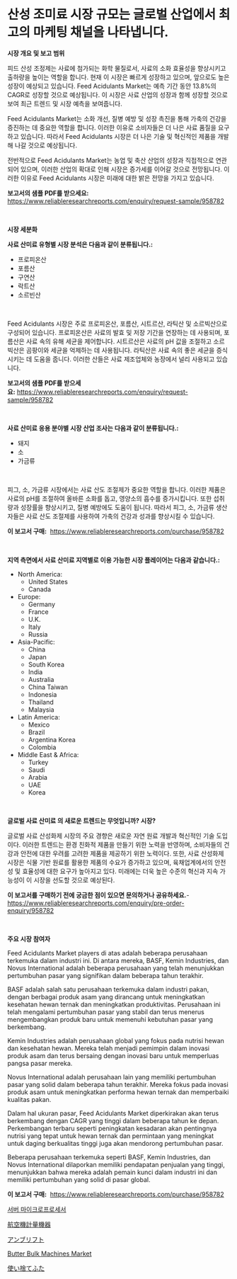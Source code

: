 <p><h1>산성 조미료 시장 규모는 글로벌 산업에서 최고의 마케팅 채널을 나타냅니다.</h1></p><p><strong>시장 개요 및 보고 범위</strong></p>
<p><p>피드 산성 조정제는 사료에 첨가되는 화학 물질로서, 사료의 소화 효율성을 향상시키고 출하량을 높이는 역할을 합니다. 현재 이 시장은 빠르게 성장하고 있으며, 앞으로도 높은 성장이 예상되고 있습니다. Feed Acidulants Market는 예측 기간 동안 13.8%의 CAGR로 성장할 것으로 예상됩니다. 이 시장은 사료 산업의 성장과 함께 성장할 것으로 보여 최근 트렌드 및 시장 예측을 보여줍니다.</p><p>Feed Acidulants Market는 소화 개선, 질병 예방 및 성장 촉진을 통해 가축의 건강을 증진하는 데 중요한 역할을 합니다. 이러한 이유로 소비자들은 더 나은 사료 품질을 요구하고 있습니다. 따라서 Feed Acidulants 시장은 더 나은 기술 및 혁신적인 제품을 개발해 나갈 것으로 예상됩니다.</p><p>전반적으로 Feed Acidulants Market는 농업 및 축산 산업의 성장과 직접적으로 연관되어 있으며, 이러한 산업의 확대로 인해 시장은 증가세를 이어갈 것으로 전망됩니다. 이러한 이유로 Feed Acidulants 시장은 미래에 대한 밝은 전망을 가지고 있습니다.</p></p>
<p><strong>보고서의 샘플 PDF를 받으세요:</strong> <a href="https://www.reliableresearchreports.com/enquiry/request-sample/958782">https://www.reliableresearchreports.com/enquiry/request-sample/958782</a></p>
<p>&nbsp;</p>
<p><strong>시장 세분화</strong></p>
<p><strong>사료 산미료 유형별 시장 분석은 다음과 같이 분류됩니다.:</strong></p>
<p><ul><li>프로피온산</li><li>포름산</li><li>구연산</li><li>락트산</li><li>소르빈산</li></ul></p>
<p>&nbsp;</p>
<p><p>Feed Acidulants 시장은 주로 프로피온산, 포름산, 시트르산, 라틱산 및 소르빅산으로 구성되어 있습니다. 프로피온산은 사료의 발효 및 저장 기간을 연장하는 데 사용되며, 포름산은 사료 속의 유해 세균을 제어합니다. 시트르산은 사료의 pH 값을 조절하고 소르빅산은 곰팡이와 세균을 억제하는 데 사용됩니다. 라틱산은 사료 속의 좋은 세균을 증식시키는 데 도움을 줍니다. 이러한 산들은 사료 제조업체와 농장에서 널리 사용되고 있습니다.</p></p>
<p><strong>보고서의 샘플 PDF를 받으세요:</strong>&nbsp;<a href="https://www.reliableresearchreports.com/enquiry/request-sample/958782">https://www.reliableresearchreports.com/enquiry/request-sample/958782</a></p>
<p>&nbsp;</p>
<p><strong> 사료 산미료 응용 분야별 시장 산업 조사는 다음과 같이 분류됩니다.:</strong></p>
<p><ul><li>돼지</li><li>소</li><li>가금류</li></ul></p>
<p>&nbsp;</p>
<p><p>피그, 소, 가금류 시장에서는 사료 산도 조절제가 중요한 역할을 합니다. 이러한 제품은 사료의 pH를 조절하여 올바른 소화를 돕고, 영양소의 흡수를 증가시킵니다. 또한 섭취량과 성장률을 향상시키고, 질병 예방에도 도움이 됩니다. 따라서 피그, 소, 가금류 생산자들은 사료 산도 조절제를 사용하여 가축의 건강과 성과를 향상시킬 수 있습니다.</p></p>
<p><strong>이 보고서 구매:</strong>&nbsp; <a href="https://www.reliableresearchreports.com/purchase/958782">https://www.reliableresearchreports.com/purchase/958782</a></p>
<p>&nbsp;</p>
<p><strong>지역 측면에서 사료 산미료 지역별로 이용 가능한 시장 플레이어는 다음과 같습니다.:</strong></p>
<p><ul>
    <li>
        North America:
        <ul>
            <li>United States</li>
            <li>Canada</li>
        </ul>
    </li>
    <li>
        Europe:
        <ul>
            <li>Germany</li>
            <li>France</li>
            <li>U.K.</li>
            <li>Italy</li>
            <li>Russia</li>
        </ul>
    </li>
    <li>
        Asia-Pacific:
        <ul>
            <li>China</li>
            <li>Japan</li>
            <li>South Korea</li>
            <li>India</li>
            <li>Australia</li>
            <li>China Taiwan</li>
            <li>Indonesia</li>
            <li>Thailand</li>
            <li>Malaysia</li>
        </ul>
    </li>
    <li>
        Latin America:
        <ul>
            <li>Mexico</li>
            <li>Brazil</li>
            <li>Argentina Korea</li>
            <li>Colombia</li>
        </ul>
    </li>
    <li>
        Middle East & Africa:
        <ul>
            <li>Turkey</li>
            <li>Saudi</li>
            <li>Arabia</li>
            <li>UAE</li>
            <li>Korea</li>
        </ul>
    </li>
    </ul></p>
<p>&nbsp;</p>
<p><strong>글로벌 사료 산미료 의 새로운 트렌드는 무엇입니까? 시장?</strong></p>
<p><p>글로벌 사료 산성화제 시장의 주요 경향은 새로운 자연 원료 개발과 혁신적인 기술 도입이다. 이러한 트렌드는 환경 친화적 제품을 만들기 위한 노력을 반영하며, 소비자들의 건강과 안전에 대한 우려를 고려한 제품을 제공하기 위한 노력이다. 또한, 사료 산성화제 시장은 식물 기반 원료를 활용한 제품의 수요가 증가하고 있으며, 육채업계에서의 안전성 및 효율성에 대한 요구가 높아지고 있다. 미래에는 더욱 높은 수준의 혁신과 지속 가능성이 이 시장을 선도할 것으로 예상된다.</p></p>
<p><strong>이 보고서를 구매하기 전에 궁금한 점이 있으면 문의하거나 공유하세요.</strong>- <a href="https://www.reliableresearchreports.com/enquiry/pre-order-enquiry/958782">https://www.reliableresearchreports.com/enquiry/pre-order-enquiry/958782</a></p>
<p>&nbsp;</p>
<p><strong>주요 시장 참여자</strong></p>
<p><p>Feed Acidulants Market players di atas adalah beberapa perusahaan terkemuka dalam industri ini. Di antara mereka, BASF, Kemin Industries, dan Novus International adalah beberapa perusahaan yang telah menunjukkan pertumbuhan pasar yang signifikan dalam beberapa tahun terakhir.</p><p>BASF adalah salah satu perusahaan terkemuka dalam industri pakan, dengan berbagai produk asam yang dirancang untuk meningkatkan kesehatan hewan ternak dan meningkatkan produktivitas. Perusahaan ini telah mengalami pertumbuhan pasar yang stabil dan terus menerus mengembangkan produk baru untuk memenuhi kebutuhan pasar yang berkembang.</p><p>Kemin Industries adalah perusahaan global yang fokus pada nutrisi hewan dan kesehatan hewan. Mereka telah menjadi pemimpin dalam inovasi produk asam dan terus bersaing dengan inovasi baru untuk memperluas pangsa pasar mereka.</p><p>Novus International adalah perusahaan lain yang memiliki pertumbuhan pasar yang solid dalam beberapa tahun terakhir. Mereka fokus pada inovasi produk asam untuk meningkatkan performa hewan ternak dan memperbaiki kualitas pakan.</p><p>Dalam hal ukuran pasar, Feed Acidulants Market diperkirakan akan terus berkembang dengan CAGR yang tinggi dalam beberapa tahun ke depan. Perkembangan terbaru seperti peningkatan kesadaran akan pentingnya nutrisi yang tepat untuk hewan ternak dan permintaan yang meningkat untuk daging berkualitas tinggi juga akan mendorong pertumbuhan pasar.</p><p>Beberapa perusahaan terkemuka seperti BASF, Kemin Industries, dan Novus International dilaporkan memiliki pendapatan penjualan yang tinggi, menunjukkan bahwa mereka adalah pemain kunci dalam industri ini dan memiliki pertumbuhan yang solid di pasar global.</p></p>
<p><strong>이 보고서 구매:</strong>&nbsp;&nbsp;<a href="https://www.reliableresearchreports.com/purchase/958782">https://www.reliableresearchreports.com/purchase/958782</a></p>
<p><p><a href="https://github.com/lkwggful07722/Market-Research-Report-List-1/blob/main/4642882187149.md">서버 마이크로프로세서</a></p><p><a href="https://medium.com/@craigturcottrte8976/%E8%88%AA%E7%A9%BA%E6%A9%9F%E8%A8%88%E9%87%8F%E6%A9%9F%E5%99%A8%E5%B8%82%E5%A0%B4%E3%81%AE%E5%8B%95%E5%90%91%E3%81%A8%E5%B8%82%E5%A0%B4%E5%88%86%E6%9E%90%E3%81%AF-2024%E5%B9%B4%E3%81%8B%E3%82%892031%E5%B9%B4%E3%81%BE%E3%81%A7%E3%81%AE%E6%9C%9F%E9%96%93%E3%81%AB%E4%BA%88%E6%B8%AC%E3%81%95%E3%82%8C%E3%81%A6%E3%81%84%E3%81%BE%E3%81%99-90470401a30f">航空機計量機器</a></p><p><a href="https://medium.com/@craigturcottrte8976/%E3%82%A2%E3%83%B3%E3%83%96%E3%83%AA%E3%83%95%E3%83%88%E5%B8%82%E5%A0%B4%E3%81%AE%E5%88%86%E6%9E%90-%E3%82%B0%E3%83%AD%E3%83%BC%E3%83%90%E3%83%AB%E7%94%A3%E6%A5%AD%E3%81%AE%E8%A6%8B%E9%80%9A%E3%81%97%E3%81%A8%E4%BA%88%E6%B8%AC-2024%E5%B9%B4%E3%81%8B%E3%82%892031%E5%B9%B4-cbca9e8282b5">アンブリフト</a></p><p><a href="https://github.com/ashepherd82/Market-Research-Report-List-3/blob/main/butter-bulk-machines-market.md">Butter Bulk Machines Market</a></p><p><a href="https://github.com/ycmtqqhvk3273/Market-Research-Report-List-1/blob/main/4410592187274.md">使い捨てふた</a></p></p>
